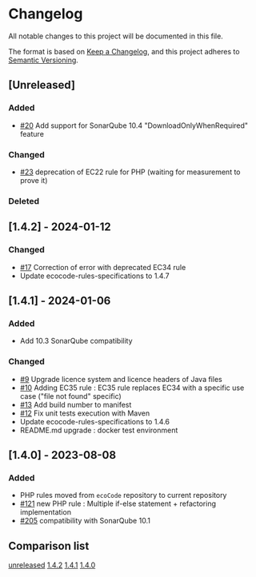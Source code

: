 # Changelog

All notable changes to this project will be documented in this file.

The format is based on [Keep a Changelog](https://keepachangelog.com/en/1.0.0/),
and this project adheres to [Semantic Versioning](https://semver.org/spec/v2.0.0.html).

## [Unreleased]

### Added

- [#20](https://github.com/green-code-initiative/ecoCode-php/issues/20) Add support for SonarQube 10.4 "DownloadOnlyWhenRequired" feature

### Changed
- [#23](https://github.com/green-code-initiative/ecoCode-php/issues/23) deprecation of EC22 rule for PHP (waiting for measurement to prove it)

### Deleted

## [1.4.2] - 2024-01-12

### Changed

- [#17](https://github.com/green-code-initiative/ecoCode-php/issues/17) Correction of error with deprecated EC34 rule
- Update ecocode-rules-specifications to 1.4.7

## [1.4.1] - 2024-01-06

### Added

- Add 10.3 SonarQube compatibility

### Changed

- [#9](https://github.com/green-code-initiative/ecoCode-php/pull/9) Upgrade licence system and licence headers of Java files
- [#10](https://github.com/green-code-initiative/ecoCode-php/pull/10) Adding EC35 rule : EC35 rule replaces EC34 with a specific use case ("file not found" specific)
- [#13](https://github.com/green-code-initiative/ecoCode-php/issues/13) Add build number to manifest
- [#12](https://github.com/green-code-initiative/ecoCode-php/issues/12) Fix unit tests execution with Maven
- Update ecocode-rules-specifications to 1.4.6
- README.md upgrade : docker test environment

## [1.4.0] - 2023-08-08

### Added

- PHP rules moved from `ecoCode` repository to current repository
- [#121](https://github.com/green-code-initiative/ecoCode/issues/121) new PHP rule : Multiple if-else statement + refactoring implementation
- [#205](https://github.com/green-code-initiative/ecoCode/issues/205) compatibility with SonarQube 10.1

## Comparison list

[unreleased](https://github.com/green-code-initiative/ecoCode-php/compare/1.4.2...HEAD)
[1.4.2](https://github.com/green-code-initiative/ecoCode-php/compare/1.4.1...1.4.2)
[1.4.1](https://github.com/green-code-initiative/ecoCode-php/compare/1.4.0...1.4.1)
[1.4.0](https://github.com/green-code-initiative/ecoCode-php/releases/tag/1.4.0)
